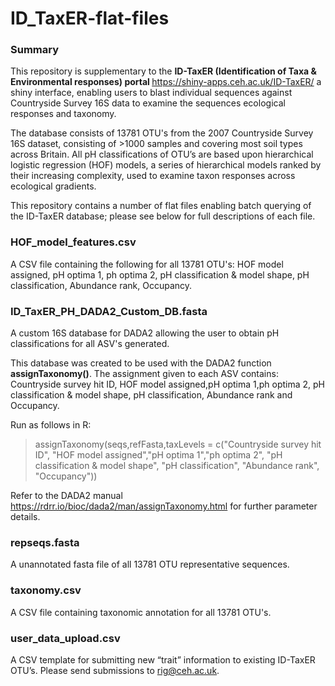 # ID_TaxER-flat-files



### Summary

This repository is supplementary to the  <b> ID-TaxER (Identification of Taxa & Environmental responses) portal </b>https://shiny-apps.ceh.ac.uk/ID-TaxER/  a shiny interface, enabling users to blast individual sequences against Countryside Survey 16S data to examine the sequences ecological responses and taxonomy.

The database consists of 13781 OTU's from the 2007 Countryside Survey 16S dataset, consisting of >1000 samples and covering most soil types across Britain. All pH classifications of OTU’s are based upon hierarchical logistic regression (HOF) models, a series of hierarchical models ranked by their increasing complexity, used to examine taxon responses across ecological gradients.


This repository contains a number of flat files enabling batch querying of the ID-TaxER database; please see below for full descriptions of each file. 

### HOF_model_features.csv
A CSV file containing the following for all 13781 OTU's: HOF model assigned, pH optima 1, ph optima 2, pH classification & model shape, pH classification, Abundance rank, Occupancy.


### ID_TaxER_PH_DADA2_Custom_DB.fasta

A custom 16S database for DADA2 allowing the user to obtain pH classifications for all ASV's generated. 

This database was created to be used with the DADA2 function <b>assignTaxonomy()</b>.
The assignment given to each ASV contains: Countryside survey hit ID, HOF model assigned,pH optima 1,ph optima 2, pH classification & model shape, pH classification, Abundance rank and Occupancy.  

Run as follows in R:
>assignTaxonomy(seqs,refFasta,taxLevels = c("Countryside survey hit ID", "HOF model assigned","pH optima 1","ph optima 2", "pH classification & model shape", "pH classification", "Abundance rank", "Occupancy"))
 

Refer to the DADA2 manual https://rdrr.io/bioc/dada2/man/assignTaxonomy.html for further parameter details.

### repseqs.fasta

A unannotated fasta file of all 13781 OTU representative sequences.

### taxonomy.csv

A CSV file containing taxonomic annotation for all 13781 OTU's.

### user_data_upload.csv

A CSV template for submitting new “trait” information to existing ID-TaxER OTU’s. Please send submissions to rig@ceh.ac.uk.

